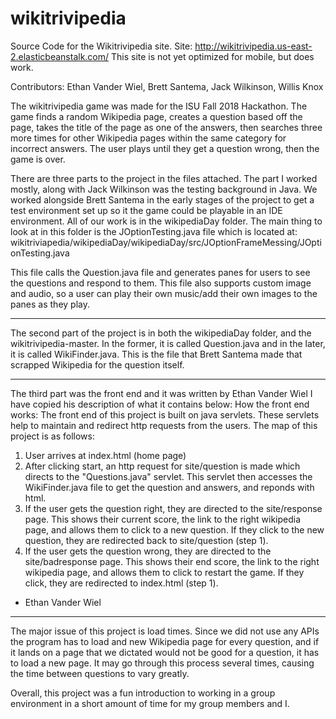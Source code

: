 # wikitrivipedia
Source Code for the Wikitrivipedia site. Site: http://wikitrivipedia.us-east-2.elasticbeanstalk.com/ This site is not yet optimized for mobile, but does work.

Contributors: Ethan Vander Wiel, Brett Santema, Jack Wilkinson, Willis Knox

The wikitrivipedia game was made for the ISU Fall 2018 Hackathon. The game finds a random Wikipedia page, creates a question based off the
page, takes the title of the page as one of the answers, then searches three more times for other Wikipedia pages within the same category
for incorrect answers. The user plays until they get a question wrong, then the game is over.

There are three parts to the project in the files attached. The part I worked mostly, along with Jack Wilkinson was the testing background in Java. We worked alongside Brett Santema in the early stages of the project to get a test environment set up so it the game could be playable in an IDE environment. All of our work is in the wikipediaDay folder.
The main thing to look at in this folder is the JOptionTesting.java file which is located at: wikitriviapedia/wikipediaDay/wikipediaDay/src/JOptionFrameMessing/JOptionTesting.java

This file calls the Question.java file and generates panes for users to see the questions and respond to them. This file also
supports custom image and audio, so a user can play their own music/add their own images to the panes as they play.
___________________________________________________
The second part of the project is in both the wikipediaDay folder, and the wikitrivipedia-master. In the former, it is called Question.java and in the later, it is called WikiFinder.java. This is the file that Brett Santema made that scrapped Wikipedia for the question itself.
_____________________________________________________
The third part was the front end and it was written by Ethan Vander Wiel I have copied his description of what it contains below:
How the front end works: The front end of this project is built on java servlets. These servlets help to maintain and redirect http requests from the users. The map of this project is as follows:

1. User arrives at index.html (home page)
2. After clicking start, an http request for site/question is made which directs to the "Questions.java" servlet. This servlet then accesses the WikiFinder.java file to get the question and answers, and reponds with html.
3. If the user gets the question right, they are directed to the site/response page. This shows their current score, the link to the right wikipedia page, and allows them to click to a new question. If they click to the new question, they are redirected back to site/question (step 1).
4. If the user gets the question wrong, they are directed to the site/badresponse page. This shows their end score, the link to the right wikipedia page, and allows them to click to restart the game. If they click, they are redirected to index.html (step 1).

- Ethan Vander Wiel
____________________________________________________
The major issue of this project is load times. Since we did not use any APIs the program has to load and new Wikipedia page for every question, and if it lands on a page that we dictated would not be good for a question, it has to load a new page. It may go through this process several times, causing the time between questions to vary greatly.

Overall, this project was a fun introduction to working in a group environment in a short amount of time for my group members and I.
